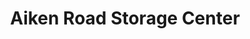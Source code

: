 ---
title: "Aiken Road Storage Center"
url: /louisville/aiken-road-storage-center/
shop: storage rental
---